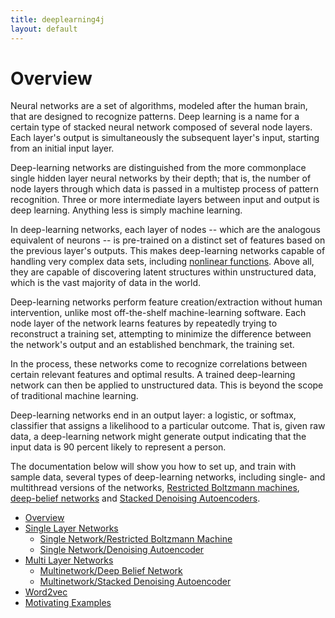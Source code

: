 ```yaml
---
title: deeplearning4j
layout: default
---
```


# Overview 

Neural networks are a set of algorithms, modeled after the human brain, that are designed to recognize patterns. Deep learning is a name for a certain type of stacked neural network composed of several node layers. Each layer's output is simultaneously the subsequent layer's input, starting from an initial input layer.  

Deep-learning networks are distinguished from the more commonplace single hidden layer neural networks by their depth; that is, the number of node layers through which data is passed in a multistep process of pattern recognition. Three or more intermediate layers between input and output is deep learning. Anything less is simply machine learning. 

In deep-learning networks, each layer of nodes -- which are the analogous equivalent of neurons -- is pre-trained on a distinct set of features based on the previous layer's outputs. This makes deep-learning networks capable of  handling very complex data sets, including [nonlinear functions](https://en.wikipedia.org/wiki/Nonlinear_system). Above all, they are capable of discovering latent structures within unstructured data, which is the vast majority of data in the world. 

Deep-learning networks perform feature creation/extraction without human intervention, unlike most off-the-shelf machine-learning software. Each node layer of the network learns features by repeatedly trying to reconstruct a training set, attempting to minimize the difference between the network's output and an established benchmark, the training set. 

In the process, these networks come to recognize correlations between certain relevant features and optimal results. A trained deep-learning network can then be applied to unstructured data. This is beyond the scope of traditional machine learning.

Deep-learning networks end in an output layer: a logistic, or softmax, classifier that assigns a likelihood to a particular outcome. That is, given raw data, a deep-learning network might generate output indicating that the input data is 90 percent likely to represent a person. 

The documentation below will show you how to set up, and train with sample data, several types of deep-learning networks, including single- and multithread versions of the networks, [Restricted Boltzmann machines](../restrictedboltzmannmachine.html), [deep-belief networks](../deepbeliefnetwork.html) and [Stacked Denoising Autoencoders](../stackeddenoisingautoencoder.html). 

* [Overview](../index.html)
* [Single Layer Networks](../multilayer.html)
    * [Single Network/Restricted Boltzmann Machine](../restrictedboltzmannmachine.html)
    * [Single Network/Denoising Autoencoder](../denoisingautoencoder.html)
* [Multi Layer Networks](../multinetwork.html)
    * [Multinetwork/Deep Belief Network](../deepbeliefnetwork.html)
    * [Multinetwork/Stacked Denoising Autoencoder](../stackedenoisingautoencoder.html)
* [Word2vec](../word2vec.html)
* [Motivating Examples](../examples.html)